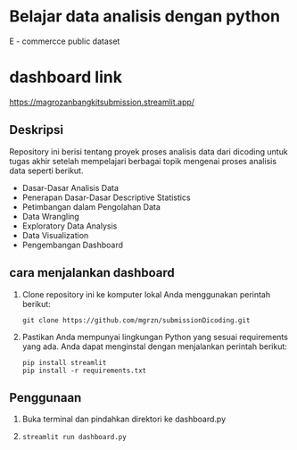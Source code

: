 #  Belajar data analisis dengan python
E - commercce public dataset

# dashboard link 
https://magrozanbangkitsubmission.streamlit.app/

## Deskripsi 
Repository ini berisi tentang proyek proses analisis data dari dicoding untuk tugas akhir setelah mempelajari berbagai topik mengenai proses analisis data seperti berikut.

- Dasar-Dasar Analisis Data
- Penerapan Dasar-Dasar Descriptive Statistics
- Petimbangan dalam Pengolahan Data
- Data Wrangling
- Exploratory Data Analysis
- Data Visualization
- Pengembangan Dashboard

## cara menjalankan dashboard 
1. Clone repository ini ke komputer lokal Anda menggunakan perintah berikut:

   ```shell
   git clone https://github.com/mgrzn/submissionDicoding.git
   ```

2. Pastikan Anda mempunyai lingkungan Python yang sesuai requirements yang ada. Anda dapat menginstal dengan menjalankan perintah berikut:

   ```shell
   pip install streamlit
   pip install -r requirements.txt
   ```
## Penggunaan 
1. Buka terminal dan pindahkan direktori ke dashboard.py
2. ```shell
   streamlit run dashboard.py
   ```
